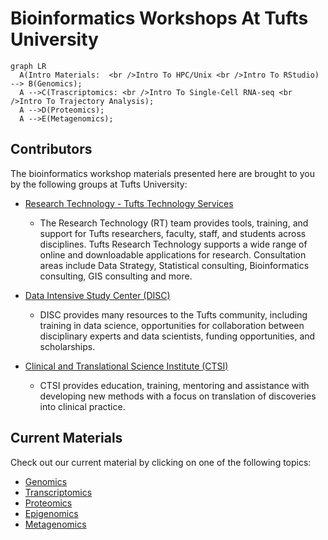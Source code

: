 # Bioinformatics Workshops At Tufts University


``` mermaid
graph LR
  A(Intro Materials:  <br />Intro To HPC/Unix <br />Intro To RStudio) --> B(Genomics);
  A -->C(Trascriptomics: <br />Intro To Single-Cell RNA-seq <br />Intro To Trajectory Analysis);
  A -->D(Proteomics);
  A -->E(Metagenomics);
```

## Contributors

The bioinformatics workshop materials presented here are brought to you by the following groups at Tufts University:

- [Research Technology - Tufts Technology Services](https://it.tufts.edu/researchtechnology.tufts.edu)
    
    - The Research Technology (RT) team provides tools, training, and support for Tufts researchers, faculty, staff, and students across disciplines. Tufts Research Technology supports a wide range of online and downloadable applications for research. Consultation areas include Data Strategy, Statistical consulting, Bioinformatics consulting, GIS consulting and more.
      
- [Data Intensive Study Center (DISC)](https://disc.tufts.edu/)

    - DISC provides many resources to the Tufts community, including training in data science, opportunities for collaboration between disciplinary experts and data scientists, funding opportunities, and scholarships.
      
- [Clinical and Translational Science Institute (CTSI)](https://www.tuftsctsi.org/)

    - CTSI provides education, training, mentoring and assistance with developing new methods with a focus on translation of discoveries into clinical practice.
      
## Current Materials

Check out our current material by clicking on one of the following topics:

- [Genomics](./genomics/genomics.md)
- [Transcriptomics](./transcriptomics/transcriptomics.md)
- [Proteomics](./proteomics/proteomics.md)
- [Epigenomics](./epigenomics/epigenomics.md)
- [Metagenomics](./metagenomics/metagenomics.md)
